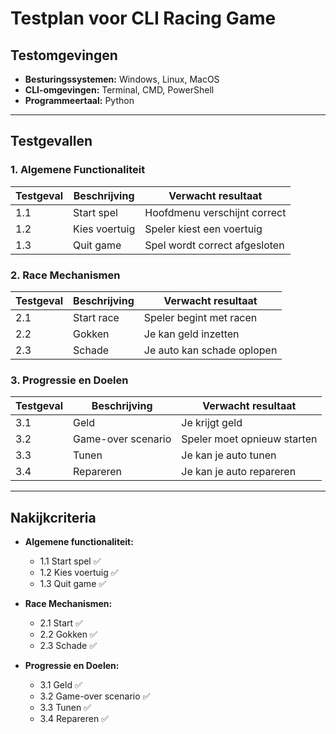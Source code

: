 # Testplan voor CLI Racing Game

## Testomgevingen
- **Besturingssystemen:** Windows, Linux, MacOS
- **CLI-omgevingen:** Terminal, CMD, PowerShell
- **Programmeertaal:** Python

---

## Testgevallen

### 1. Algemene Functionaliteit
| Testgeval | Beschrijving         | Verwacht resultaat                  |
|-----------|-----------------------|---------------------------------------|
| 1.1       | Start spel            | Hoofdmenu verschijnt correct         |
| 1.2       | Kies voertuig         | Speler kiest een voertuig            |
| 1.3       | Quit game             | Spel wordt correct afgesloten        |

### 2. Race Mechanismen
| Testgeval | Beschrijving | Verwacht resultaat      |
|-----------|--------------|-------------------------|
| 2.1       | Start race   | Speler begint met racen |
| 2.2       | Gokken        | Je kan geld inzetten    |
|2.3        | Schade       | Je auto kan schade oplopen|


### 3. Progressie en Doelen
| Testgeval | Beschrijving       | Verwacht resultaat          |
|-----------|--------------------|-----------------------------|
| 3.1       | Geld               | Je krijgt geld              |
| 3.2       | Game-over scenario | Speler moet opnieuw starten |
| 3.3       | Tunen              | Je kan je auto tunen        |
| 3.4       | Repareren          | Je kan je auto repareren    |

---

## Nakijkcriteria
- **Algemene functionaliteit:**
  - 1.1 Start spel ✅
  - 1.2 Kies voertuig ✅
  - 1.3 Quit game ✅

- **Race Mechanismen:**
  - 2.1 Start ✅
  - 2.2 Gokken ✅
  - 2.3 Schade ✅

- **Progressie en Doelen:**
  - 3.1 Geld ✅
  - 3.2 Game-over scenario ✅
  - 3.3 Tunen ✅
  - 3.4 Repareren ✅